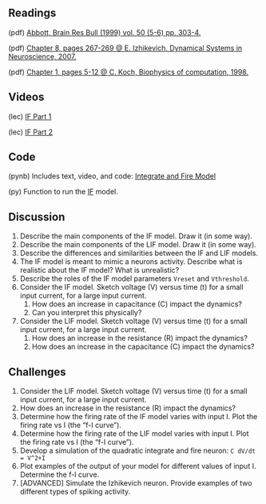 ## Readings

(pdf) [Abbott, Brain Res Bull (1999) vol. 50 (5-6) pp. 303-4.](/Readings/Abbott_1999.pdf)

(pdf) [Chapter 8, pages 267-269 @ E. Izhikevich, Dynamical Systems in Neuroscience, 2007.](/Readings/Izhikevich_Chapter_8.pdf)

(pdf)	[Chapter 1, pages 5-12 @ C. Koch, Biophysics of computation, 1998.](/Readings/Koch_Chapter_1.pdf)

## Videos

(lec) [IF Part 1](https://youtu.be/KFv45vFILbw)

(lec) [IF Part 2](https://youtu.be/irgfUILDLR0)

<!--  (lec) [M. Kramer, Introduction to the integrate and fire model (Neural Spike Train Analysis)](https://www.samsi.info/news-and-media/27-jul-drs-m-kramer-and-u-eden-samsi)

  Slides available as [PDF](/Readings/Kramer_Slides_SAMSI_Lecture_1.pdf). !-->

## Code

(pynb) Includes text, video, and code: [Integrate and Fire Model](https://mark-kramer.github.io/Case-Studies-Python/IF.html)

(py)   Function to run the [IF](IF.py) model.

## Discussion

1. Describe the main components of the IF model. Draw it (in some way).
2. Describe the main components of the LIF model. Draw it (in some way).
3. Describe the differences and similarities between the IF and LIF models.
4. The IF model is meant to mimic a neurons activity. Describe what is realistic about the IF model? What is unrealistic?
5. Describe the roles of the IF model parameters `Vreset` and `Vthreshold`.
6. Consider the IF model. Sketch voltage (V) versus time (t) for a small input current, for a large input current.
    1. How does an increase in capacitance (C) impact the dynamics?
    2. Can you interpret this physically?
7. Consider the LIF model. Sketch voltage (V) versus time (t) for a small input current, for a large input current.
    1. How does an increase in the resistance (R) impact the dynamics?
    2. How does an increase in the capacitance (C) impact the dynamics?

## Challenges

1. Consider the LIF model. Sketch voltage (V) versus time (t) for a small input current, for a large input current.
2. How does an increase in the resistance (R) impact the dynamics?
3. Determine how the firing rate of the IF model varies with input I. Plot the firing rate vs I (the “f-I curve”).
4. Determine how the firing rate of the LIF model varies with input I. Plot the firing rate vs I (the “f-I curve”).
5. Develop a simulation of the quadratic integrate and fire neuron: `C dV/dt = V^2+I`
6. Plot examples of the output of your model for different values of input I. Determine the f-I curve.
7. [ADVANCED] Simulate the Izhikevich neuron. Provide examples of two different types of spiking activity.

